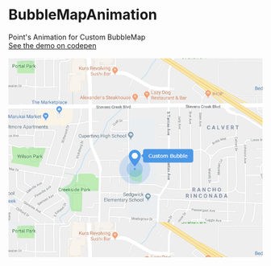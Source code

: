 # BubbleMapAnimation
Point's Animation for Custom BubbleMap
<br>
<a href="https://codepen.io/leonardopro/pen/moLbEQ" target="_blank">See the demo on codepen</a>
<br><br>
![](./screen_project.png)

